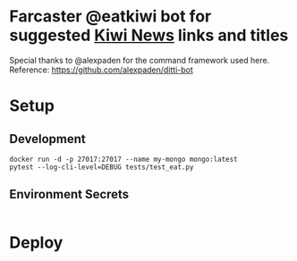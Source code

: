 # Farcaster @eatkiwi bot for suggested [Kiwi News](https://news.kiwistand.com) links and titles

Special thanks to @alexpaden for the command framework used here.
Reference: https://github.com/alexpaden/ditti-bot

# Setup

## Development

```
docker run -d -p 27017:27017 --name my-mongo mongo:latest
pytest --log-cli-level=DEBUG tests/test_eat.py
```

## Environment Secrets

```

```

# Deploy

```

```
